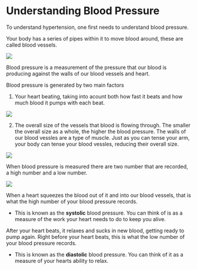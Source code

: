 
# Understanding Blood Pressure

To understand hypertension, one first needs to understand blood pressure.

Your body has a series of pipes within it to move blood around, these are called blood vessels.

![](/understanding03.png)


Blood pressure is a measurement of the pressure that our blood is producing against the walls of our blood vessels and heart.

Blood pressure is generated by two main factors

1. Your heart beating, taking into acount both how fast it beats and how much blood it pumps with each beat.

<img src={understanding04} />

2. The overall size of the vessels that blood is flowing through. The smaller the overall size as a whole, the higher the blood pressure. The walls of our blood vessles are a type of muscle. Just as you can tense your arm, your body can tense your blood vessles, reducing their overall size.

<img src={understanding05} />

When blood pressure is measured there are two number that are recorded, a high number and a low number.

<img src={understanding02} />

 When a heart squeezes the blood out of it and into our blood vessels, that is what the high number of your blood pressure records.
 - This is known as the **systolic** blood pressure. You can think of is as a measure of the work your heart needs to do to keep you alive.

After your heart beats, it relaxes and sucks in new blood, getting ready to pump again. Right before your heart beats, this is what the low number of your blood pressure records.
- This is known as the **diastolic** blood pressure. You can think of it as a measure of your hearts ability to relax.
